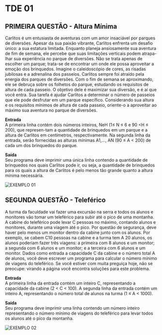 
# TDE 01

## PRIMEIRA QUESTÃO - Altura Mínima
Carlitos é um entusiasta de aventuras com um amor insaciável por parques de diversões. Apesar da sua paixão vibrante, Carlitos enfrenta um desafio único: a sua estatura limitada. Enquanto planeja ansiosamente sua aventura de fim de semana, ele percebe que suas limitações verticais podem atrapa-lhar sua experiência no parque de diversões. Não se trata apenas de escolher um parque; trata-se de encontrar um onde ele possa aproveitar a emoção dos brinquedos.
Imagine o caleidoscópio de cores, as risadas jubilosas e a adrenalina dos passeios. Carlitos sempre foi atraído pela energia dos parques de diversões. Com o fim de semana se aproximando, ele se debruça sobre os folhetos do parque, estudando os requisitos de altura de cada passeio. O objetivo dele é maximizar sua diversão, e é aí que você entra.
Sua tarefa é ajudar Carlitos a determinar o número de passeios que ele pode desfrutar em um parque específico. Considerando sua altura e os requisitos mínimos de altura de cada passeio, oriente-o a aproveitar ao máximo sua aventura no parque de diversões.

**Entrada** \
A primeira linha contém dois números inteiros, NeH (1≤ N ≤ 6 e 90 <H ≤ 200), que represen-tam a quantidade de brinquedos em um parque e a altura de Carlitos em centímetros, respectivamente. Na segunda linha da entrada, serão fornecidas as alturas mínimas A1,..., AN (90 ≤ A < 200) de cada um dos brinquedos do parque.

**Saída** \
Seu programa deve imprimir uma única linha contendo a quantidade de brinquedos nos quais Carlitos pode ir, ou seja, a quantidade de brinquedos para os quais a altura de Carlitos é pelo menos tão grande quanto a altura mínima necessária.

![EXEMPLO 01](https://i.ibb.co/jvyNL0VL/image.png)

## SEGUNDA QUESTÃO - Teleférico
A turma da faculdade vai fazer uma excursão na serra e todos os alunos e monitores vão tomar um teleférico para subir até o pico de uma montanha. A cabine do teleférico pode levar C pessoas no máximo, contando alunos e monitores, durante uma viagem até o pico. Por questão de segurança, deve haver pelo menos um monitor dentro da cabine junto com os alunos. Por exemplo, se cabem C10 pessoas na cabine e a turma tem A 20 alunos, os alunos poderiam fazer três viagens: a primeira com 8 alunos e um monitor; a segunda com 6 alunos e um monitor; e a terceira com 6 alunos e um monitor.
Dados como entrada a capacidade C da cabine e o número total A de alunos, você deve escrever um programa para calcular o número mínimo de viagens do teleférico.
Se você estiver com muita preguiça hoje, não se preocupe: virando a página você encontra soluções para este problema.

**Entrada** \
A primeira linha da entrada contém um inteiro C, representando a capacidade da cabine (2 < C < 100). A segunda linha da entrada contém um inteiro A, representando o número total de alunos na turma (1 ≤ A < 1000).

**Saída** \
Seu programa deve imprimir uma linha contendo um número inteiro representando o número mínimo de viagens do teleférico para levar todos os alunos até o pico da montanha.

![EXEMPLO 02](https://i.ibb.co/jvKqYP89/image.png)
